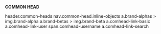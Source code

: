 **COMMON HEAD**

header.common-heads
    nav.common-head.inline-objects
        a.brand-alphas > img.brand-alpha
        a.brand-betas > img.brand-beta
        a.comhead-link-basic
        a.comhead-link-user
            span.comhead-username
        a.comhead-link-search
